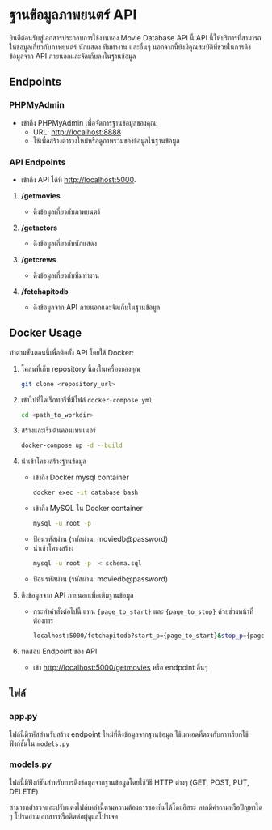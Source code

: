 # ฐานข้อมูลภาพยนตร์ API

ยินดีต้อนรับสู่เอกสารประกอบการใช้งานของ Movie Database API นี้ API นี้ให้บริการที่สามารถให้ข้อมูลเกี่ยวกับภาพยนตร์ นักแสดง ทีมทำงาน และอื่นๆ นอกจากนี้ยังมีคุณสมบัติที่ช่วยในการดึงข้อมูลจาก API ภายนอกและจัดเก็บลงในฐานข้อมูล

## Endpoints

### PHPMyAdmin

- เข้าถึง PHPMyAdmin เพื่อจัดการฐานข้อมูลของคุณ:
  - URL: [http://localhost:8888](http://localhost:8888)
  - ใช้เพื่อสร้างตารางใหม่หรือดูภาพรวมของข้อมูลในฐานข้อมูล

### API Endpoints

- เข้าถึง API ได้ที่ [http://localhost:5000](http://localhost:5000).

1. **/getmovies**

   - ดึงข้อมูลเกี่ยวกับภาพยนตร์

2. **/getactors**

   - ดึงข้อมูลเกี่ยวกับนักแสดง

3. **/getcrews**

   - ดึงข้อมูลเกี่ยวกับทีมทำงาน

4. **/fetchapitodb**
   - ดึงข้อมูลจาก API ภายนอกและจัดเก็บในฐานข้อมูล

## Docker Usage

ทำตามขั้นตอนนี้เพื่อติดตั้ง API โดยใช้ Docker:

1. โคลนที่เก็บ repository นี้ลงในเครื่องของคุณ

   ```bash
   git clone <repository_url>
   ```

2. เข้าไปที่ไดเร็กทอรีที่มีไฟล์ `docker-compose.yml`

   ```bash
   cd <path_to_workdir>
   ```

3. สร้างและเริ่มต้นคอนเทนเนอร์

   ```bash
   docker-compose up -d --build
   ```

4. นำเข้าโครงสร้างฐานข้อมูล

   - เข้าถึง Docker mysql container
     ```bash
     docker exec -it database bash
     ```
   - เข้าถึง MySQL ใน Docker container
     ```bash
     mysql -u root -p
     ```
   - ป้อนรหัสผ่าน (รหัสผ่าน: moviedb@password)
   - นำเข้าโครงสร้าง
     ```bash
     mysql -u root -p  < schema.sql
     ```
   - ป้อนรหัสผ่าน (รหัสผ่าน: moviedb@password)

5. ดึงข้อมูลจาก API ภายนอกเพื่อเติมฐานข้อมูล

   - กระทำคำสั่งต่อไปนี้ แทน `{page_to_start}` และ `{page_to_stop}` ด้วยช่วงหน้าที่ต้องการ
     ```bash
     localhost:5000/fetchapitodb?start_p={page_to_start}&stop_p={page_to_stop}
     ```

6. ทดสอบ Endpoint ของ API
   - เข้า [http://localhost:5000/getmovies](http://localhost:5000/getmovies) หรือ endpoint อื่นๆ

## ไฟล์

### app.py

ไฟล์นี้มีรหัสสำหรับสร้าง endpoint ใหม่ที่ดึงข้อมูลจากฐานข้อมูล ใช้เมทอดที่ตรงกับการเรียกใช้ฟังก์ชันใน `models.py`

### models.py

ไฟล์นี้มีฟังก์ชันสำหรับการดึงข้อมูลจากฐานข้อมูลโดยใช้วิธี HTTP ต่างๆ (GET, POST, PUT, DELETE)

สามารถสำรวจและปรับแต่งไฟล์เหล่านี้ตามความต้องการของทีมได้โดยอิสระ หากมีคำถามหรือปัญหาใด ๆ โปรดอ่านเอกสารหรือติดต่อผู้ดูแลโปรเจค
